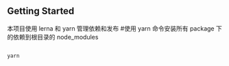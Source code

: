 ## Getting Started

本项目使用 lerna 和 yarn 管理依赖和发布 #使用 yarn 命令安装所有 package 下的依赖到根目录的 node_modules

```bash

yarn

```
